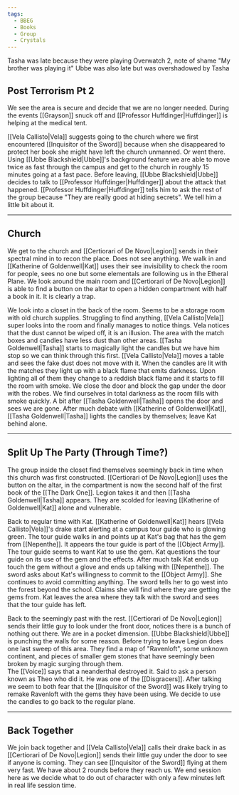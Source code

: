 ```yaml
---
tags:
  - BBEG
  - Books
  - Group
  - Crystals
---
```

Tasha was late because they were playing Overwatch 2, note of shame
"My brother was playing it"
Ubbe was also late but was overshadowed by Tasha
## Post Terrorism Pt 2
We see the area is secure and decide that we are no longer needed. During the events [[Grayson]] snuck off and [[Professor Huffdinger|Huffdinger]] is helping at the medical tent.

[[Vela Callisto|Vela]] suggests going to the church where we first encountered [[Inquisitor of the Sword]] because when she disappeared to protect her book she might have left the church unmanned. Or went there. Using [[Ubbe Blackshield|Ubbe]]'s background feature we are able to move twice as fast through the campus and get to the church in roughly 15 minutes going at a fast pace. 
Before leaving, [[Ubbe Blackshield|Ubbe]] decides to talk to [[Professor Huffdinger|Huffdinger]] about the attack that happened. [[Professor Huffdinger|Huffdinger]] tells him to ask the rest of the group because "They are really good at hiding secrets". We tell him a little bit about it.

---
## Church
We get to the church and [[Certiorari of De Novo|Legion]] sends in their spectral mind in to recon the place. Does not see anything. We walk in and [[Katherine of Goldenwell|Kat]] uses their see invisibility to check the room for people, sees no one but some elementals are following us in the Etheral Plane. We look around the main room and [[Certiorari of De Novo|Legion]] is able to find a button on the altar to open a hidden compartment with half a book in it. It is clearly a trap.

We look into a closet in the back of the room. Seems to be a storage room with old church supplies. Struggling to find anything, [[Vela Callisto|Vela]] super looks into the room and finally manages to notice things.
Vela notices that the dust cannot be wiped off, it is an illusion. 
The area with the match boxes and candles have less dust than other areas. [[Tasha Goldenwell|Tasha]] starts to magically light the candles but we have him stop so we can think through this first. [[Vela Callisto|Vela]] moves a table and sees the fake dust does not move with it. 
When the candles are lit with the matches they light up with a black flame that emits darkness. Upon lighting all of them they change to a reddish black flame and it starts to fill the room with smoke. 
We close the door and block the gap under the door with the robes. We find ourselves in total darkness as the room fills with smoke quickly. A bit after [[Tasha Goldenwell|Tasha]] opens the door and sees we are gone. After much debate with [[Katherine of Goldenwell|Kat]], [[Tasha Goldenwell|Tasha]] lights the candles by themselves; leave Kat behind alone.

---
## Split Up The Party (Through Time?)
The group inside the closet find themselves seemingly back in time when this church was first constructed. [[Certiorari of De Novo|Legion]] uses the button on the altar, in the compartment is now the second half of the first book of the [[The Dark One]]. Legion takes it and then [[Tasha Goldenwell|Tasha]] appears. They are scolded for leaving [[Katherine of Goldenwell|Kat]] alone and vulnerable. 

Back to regular time with Kat.
[[Katherine of Goldenwell|Kat]] hears [[Vela Callisto|Vela]]'s drake start alerting at a campus tour guide who is glowing green. The tour guide walks in and points up at Kat's bag that has the gem from [[Nepenthe]]. It appears the tour guide is part of the [[Object Army]]. The tour guide seems to want Kat to use the gem. Kat questions the tour guide on its use of the gem and the effects. After much talk Kat ends up touch the gem without a glove and ends up talking with [[Nepenthe]]. 
The sword asks about Kat's willingness to commit to the [[Object Army]]. She continues to avoid committing anything. The sword tells her to go west into the forest beyond the school. Claims she will find where they are getting the gems from. Kat leaves the area where they talk with the sword and sees that the tour guide has left.

Back to the seemingly past with the rest.
[[Certiorari of De Novo|Legion]] sends their little guy to look under the front door, notices there is a bunch of nothing out there. We are in a pocket dimension. [[Ubbe Blackshield|Ubbe]] is punching the walls for some reason.
Before trying to leave Legion does one last sweep of this area. They find a map of "Ravenloft", some unknown continent, and pieces of smaller gem stones that have seemingly been broken by magic surging through them.  
The [[Voice]] says that a neanderthal destroyed it. Said to ask a person known as Theo who did it. He was one of the [[Disgracers]].  After talking we seem to both fear that the [[Inquisitor of the Sword]] was likely trying to remake Ravenloft with the gems they have been using. We decide to use the candles to go back to the regular plane.

---
## Back Together
We join back together and [[Vela Callisto|Vela]] calls their drake back in as [[Certiorari of De Novo|Legion]] sends their little guy under the door to see if anyone is coming. They can see [[Inquisitor of the Sword]] flying at them very fast. We have about 2 rounds before they reach us. 
We end session here as we decide what to do out of character with only a few minutes left in real life session time.
